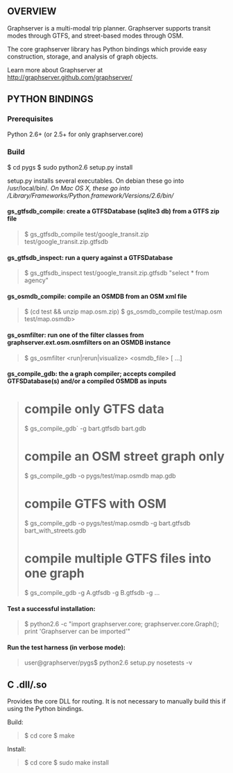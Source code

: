 ## OVERVIEW 

Graphserver is a multi-modal trip planner. Graphserver supports transit modes
through GTFS, and street-based modes through OSM.

The core graphserver library has Python bindings which provide easy construction, 
storage, and analysis of graph objects.

Learn more about Graphserver at http://graphserver.github.com/graphserver/

## PYTHON BINDINGS

### Prerequisites
Python 2.6+ (or 2.5+ for only graphserver.core)

### Build
$ cd pygs
$ sudo python2.6 setup.py install

setup.py installs several executables.  On debian these go into /usr/local/bin/*.
On Mac OS X, these go into
/Library/Frameworks/Python.framework/Versions/2.6/bin/*

#### gs_gtfsdb_compile: create a GTFSDatabase (sqlite3 db) from a GTFS zip file
> $ gs_gtfsdb_compile test/google_transit.zip test/google_transit.zip.gtfsdb

#### gs_gtfsdb_inspect: run a query against a GTFSDatabase
> $ gs_gtfsdb_inspect test/google_transit.zip.gtfsdb "select * from agency"

#### gs_osmdb_compile: compile an OSMDB from an OSM xml file
> $ (cd test && unzip map.osm.zip)
> $ gs_osmdb_compile test/map.osm test/map.osmdb>

#### gs_osmfilter: run one of the filter classes from graphserver.ext.osm.osmfilters on an OSMDB instance
> $ gs_osmfilter <Filter Name> <run|rerun|visualize> <osmdb_file> [<filter args> ...]

#### gs_compile_gdb: the a graph compiler; accepts compiled GTFSDatabase(s) and/or a compiled OSMDB as inputs
>   # compile only GTFS data
> $ gs_compile_gdb` -g bart.gtfsdb bart.gdb
>   # compile an OSM street graph only
> $ gs_compile_gdb -o pygs/test/map.osmdb map.gdb
>   # compile GTFS with OSM
> $ gs_compile_gdb -o pygs/test/map.osmdb -g bart.gtfsdb bart_with_streets.gdb
>   # compile multiple GTFS files into one graph 
> $ gs_compile_gdb -g A.gtfsdb -g B.gtfsdb -g ... 
   

#### Test a successful installation:
> $ python2.6 -c "import graphserver.core; graphserver.core.Graph(); print 'Graphserver can be imported'"

#### Run the test harness (in verbose mode):
> user@graphserver/pygs$ python2.6 setup.py nosetests -v

## C .dll/.so

Provides the core DLL for routing. It is not necessary to manually build this if
using the Python bindings.

Build:
> $ cd core
> $ make

Install:
> $ cd core
> $ sudo make install

